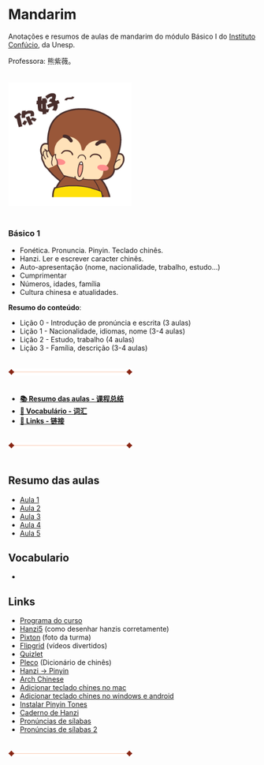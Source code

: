 # Mandarim



Anotações e resumos de aulas de mandarim do módulo Básico I do [Instituto Confúcio](https://www.institutoconfucio.com.br/), da Unesp. 

Professora: 熊紫薇。


<img src="images/nihao.gif.crdownload" alt="Nihao" style="height: 250px; width:250px; margin: 20px 0"/>

### **Básico 1**

- Fonética. Pronuncia. Pinyin. Teclado chinês.
- Hanzi. Ler e escrever caracter chinês.
- Auto-apresentação (nome, nacionalidade, trabalho, estudo...)
- Cumprimentar
- Números, idades, família
- Cultura chinesa e atualidades.

**Resumo do conteúdo**:

- Lição 0 - Introdução de pronúncia e escrita (3 aulas)
- Lição 1 - Nacionalidade, idiomas, nome (3-4 aulas)
- Lição 2 - Estudo, trabalho (4 aulas)
- Lição 3 - Família, descrição (3-4 aulas)

<img src="images/line.png" alt="divisor" style="width:50%; margin: 20px 0;"/>


- **[📚 Resumo das aulas - 课程总结](#resumo-das-aulas)**
- **[💬 Vocabulário - 词汇](#vocabulario)**
- **[🔗 Links - 链接](#links)**

<img src="images/line.png" alt="divisor" style="width:50%; margin: 20px 0;"/>


## Resumo das aulas

- [Aula 1](/aulas/aula1.md)
- [Aula 2](/aulas/aula2.md)
- [Aula 3](/aulas/aula3.md)
- [Aula 4](/aulas/aula4.md)
- [Aula 5](/aulas/aula5.md)



## Vocabulario

- 



## Links

- [Programa do curso](./basico1.pdf)
- [Hanzi5](https://www.hanzi5.com/) (como desenhar hanzis corretamente)
- [Pixton](https://app.pixton.com/#/join?classCode=j35vvy) (foto da turma)
- [Flipgrid](https://flipgrid.com/66aa32f2) (vídeos divertidos)
- [Quizlet](https://quizlet.com/br/520252300/licao-1-flash-cards/)
- [Pleco](https://www.pleco.com/) (Dicionário de chinês)
- [Hanzi -> Pinyin](https://www.an2.net/zim/index_en.php)
- [Arch Chinese](https://www.archchinese.com/)
- [Adicionar teclado chines no mac](./TecladoChinesMac.pdf)
- [Adicionar teclado chines no windows e android](./TecladoChinesWindowsAndroid.pdf)
- [Instalar Pinyin Tones](./PinyinTonesTutorial.pdf)
- [Caderno de Hanzi](./CadernodeHanzi.pdf)
- [Pronúncias de sílabas](https://yoyochinese.com/chinese-learning-tools/Mandarin-Chinese-pronunciation-lesson/pinyin-chart-table)
- [Pronúncias de sílabas 2](https://www.laits.utexas.edu/ppp/learning.php?unit=1)

<img src="images/line.png" alt="divisor" style="width:50%; margin: 20px 0;"/>

